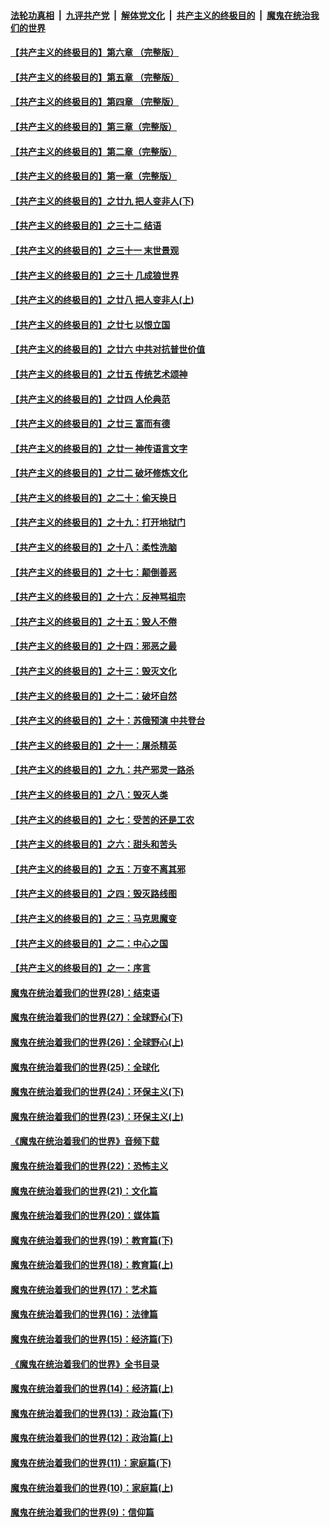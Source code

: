 ####  [法轮功真相](../../../../basic/blob/master/README.md?t=11291639) &nbsp;|&nbsp; [九评共产党](../../../../9ping.md/blob/master/README.md?t=11291639) &nbsp;|&nbsp; [解体党文化](../../../../jtdwh.md/blob/master/README.md?t=11291639)  &nbsp;|&nbsp; [共产主义的终极目的](../../../../gczydzjmd.md/blob/master/README.md?t=11291639) &nbsp;|&nbsp; [魔鬼在统治我们的世界](../../../../mgztzwmdsj.md/blob/master/README.md?t=11291639) 

#### [【共产主义的终极目的】第六章 （完整版）](../pages/nsc422/n11428913.md?t=11291639) 

#### [【共产主义的终极目的】第五章 （完整版）](../pages/nsc422/n11428912.md?t=11291639) 

#### [【共产主义的终极目的】第四章 （完整版）](../pages/nsc422/n11428907.md?t=11291639) 

#### [【共产主义的终极目的】第三章（完整版）](../pages/nsc422/n11428848.md?t=11291639) 

#### [【共产主义的终极目的】第二章（完整版）](../pages/nsc422/n11428831.md?t=11291639) 

#### [【共产主义的终极目的】第一章（完整版）](../pages/nsc422/n11417651.md?t=11291639) 

#### [【共产主义的终极目的】之廿九 把人变非人(下)](../pages/nsc422/n11344140.md?t=11291639) 

#### [【共产主义的终极目的】之三十二 结语](../pages/nsc422/n11360535.md?t=11291639) 

#### [【共产主义的终极目的】之三十一 末世景观](../pages/nsc422/n11351129.md?t=11291639) 

#### [【共产主义的终极目的】之三十 几成狼世界](../pages/nsc422/n11348280.md?t=11291639) 

#### [【共产主义的终极目的】之廿八 把人变非人(上)](../pages/nsc422/n11340492.md?t=11291639) 

#### [【共产主义的终极目的】之廿七 以恨立国](../pages/nsc422/n11336944.md?t=11291639) 

#### [【共产主义的终极目的】之廿六 中共对抗普世价值](../pages/nsc422/n11324785.md?t=11291639) 

#### [【共产主义的终极目的】之廿五 传统艺术颂神](../pages/nsc422/n11296396.md?t=11291639) 

#### [【共产主义的终极目的】之廿四 人伦典范](../pages/nsc422/n11296397.md?t=11291639) 

#### [【共产主义的终极目的】之廿三 富而有德](../pages/nsc422/n11283598.md?t=11291639) 

#### [【共产主义的终极目的】之廿一 神传语言文字](../pages/nsc422/n11263265.md?t=11291639) 

#### [【共产主义的终极目的】之廿二 破坏修炼文化](../pages/nsc422/n11245728.md?t=11291639) 

#### [【共产主义的终极目的】之二十：偷天换日](../pages/nsc422/n11238846.md?t=11291639) 

#### [【共产主义的终极目的】之十九：打开地狱门](../pages/nsc422/n11206376.md?t=11291639) 

#### [【共产主义的终极目的】之十八：柔性洗脑](../pages/nsc422/n11199994.md?t=11291639) 

#### [【共产主义的终极目的】之十七：颠倒善恶](../pages/nsc422/n11179782.md?t=11291639) 

#### [【共产主义的终极目的】之十六：反神骂祖宗](../pages/nsc422/n11166798.md?t=11291639) 

#### [【共产主义的终极目的】之十五：毁人不倦](../pages/nsc422/n11166792.md?t=11291639) 

#### [【共产主义的终极目的】之十四：邪恶之最](../pages/nsc422/n11150249.md?t=11291639) 

#### [【共产主义的终极目的】之十三：毁灭文化](../pages/nsc422/n11135227.md?t=11291639) 

#### [【共产主义的终极目的】之十二：破坏自然](../pages/nsc422/n11135214.md?t=11291639) 

#### [【共产主义的终极目的】之十：苏俄预演 中共登台](../pages/nsc422/n11118424.md?t=11291639) 

#### [【共产主义的终极目的】之十一：屠杀精英](../pages/nsc422/n11118442.md?t=11291639) 

#### [【共产主义的终极目的】之九：共产邪灵一路杀](../pages/nsc422/n11114139.md?t=11291639) 

#### [【共产主义的终极目的】之八：毁灭人类](../pages/nsc422/n11108503.md?t=11291639) 

#### [【共产主义的终极目的】之七：受苦的还是工农](../pages/nsc422/n11101809.md?t=11291639) 

#### [【共产主义的终极目的】之六：甜头和苦头](../pages/nsc422/n11096971.md?t=11291639) 

#### [【共产主义的终极目的】之五：万变不离其邪](../pages/nsc422/n11091285.md?t=11291639) 

#### [【共产主义的终极目的】之四：毁灭路线图](../pages/nsc422/n11086284.md?t=11291639) 

#### [【共产主义的终极目的】之三：马克思魔变](../pages/nsc422/n11061941.md?t=11291639) 

#### [【共产主义的终极目的】之二：中心之国](../pages/nsc422/n11047728.md?t=11291639) 

#### [【共产主义的终极目的】之一：序言](../pages/nsc422/n11086077.md?t=11291639) 

#### [魔鬼在统治着我们的世界(28)：结束语](../pages/nsc422/n10936246.md?t=11291639) 

#### [魔鬼在统治着我们的世界(27)：全球野心(下)](../pages/nsc422/n10928319.md?t=11291639) 

#### [魔鬼在统治着我们的世界(26)：全球野心(上)](../pages/nsc422/n10900318.md?t=11291639) 

#### [魔鬼在统治着我们的世界(25)：全球化](../pages/nsc422/n10788205.md?t=11291639) 

#### [魔鬼在统治着我们的世界(24)：环保主义(下)](../pages/nsc422/n10695307.md?t=11291639) 

#### [魔鬼在统治着我们的世界(23)：环保主义(上)](../pages/nsc422/n10688613.md?t=11291639) 

#### [《魔鬼在统治着我们的世界》音频下载](../pages/nsc422/n10635553.md?t=11291639) 

#### [魔鬼在统治着我们的世界(22)：恐怖主义](../pages/nsc422/n10614727.md?t=11291639) 

#### [魔鬼在统治着我们的世界(21)：文化篇](../pages/nsc422/n10597706.md?t=11291639) 

#### [魔鬼在统治着我们的世界(20)：媒体篇](../pages/nsc422/n10586579.md?t=11291639) 

#### [魔鬼在统治着我们的世界(19)：教育篇(下)](../pages/nsc422/n10564808.md?t=11291639) 

#### [魔鬼在统治着我们的世界(18)：教育篇(上)](../pages/nsc422/n10526970.md?t=11291639) 

#### [魔鬼在统治着我们的世界(17)：艺术篇](../pages/nsc422/n10499093.md?t=11291639) 

#### [魔鬼在统治着我们的世界(16)：法律篇](../pages/nsc422/n10485969.md?t=11291639) 

#### [魔鬼在统治着我们的世界(15)：经济篇(下)](../pages/nsc422/n10469975.md?t=11291639) 

#### [《魔鬼在统治着我们的世界》全书目录](../pages/nsc422/n10464261.md?t=11291639) 

#### [魔鬼在统治着我们的世界(14)：经济篇(上)](../pages/nsc422/n10457370.md?t=11291639) 

#### [魔鬼在统治着我们的世界(13)：政治篇(下)](../pages/nsc422/n10448270.md?t=11291639) 

#### [魔鬼在统治着我们的世界(12)：政治篇(上)](../pages/nsc422/n10444576.md?t=11291639) 

#### [魔鬼在统治着我们的世界(11)：家庭篇(下)](../pages/nsc422/n10440961.md?t=11291639) 

#### [魔鬼在统治着我们的世界(10)：家庭篇(上)](../pages/nsc422/n10435448.md?t=11291639) 

#### [魔鬼在统治着我们的世界(9)：信仰篇](../pages/nsc422/n10432159.md?t=11291639) 

